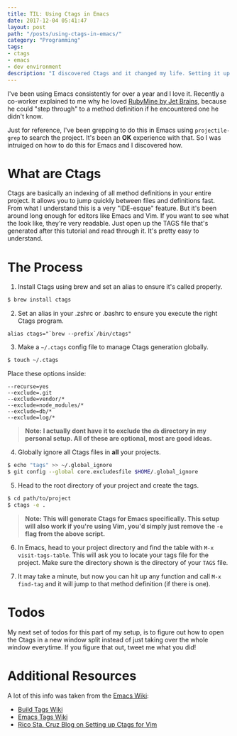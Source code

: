 ```yaml
---
title: TIL: Using Ctags in Emacs
date: 2017-12-04 05:41:47
layout: post
path: "/posts/using-ctags-in-emacs/"
category: "Programming"
tags:
- ctags
- emacs
- dev environment
description: "I discovered Ctags and it changed my life. Setting it up was a little bit of a hassle though. Hopefully this will make it easier."
---
```


I've been using Emacs consistently for over a year and I love it. Recently a co-worker explained to me why he loved [RubyMine by Jet Brains](https://www.jetbrains.com/ruby/), because he could "step through" to a method definition if he encountered one he didn't know.

Just for reference, I've been grepping to do this in Emacs using `projectile-grep` to search the project. It's been an **OK** experience with that. So I was intruiged on how to do this for Emacs and I discovered how.

# What are Ctags

Ctags are basically an indexing of all method definitions in your entire project. It allows you to jump quickly between files and definitions fast. From what I understand this is a very "IDE-esque" feature. But it's been around long enough for editors like Emacs and Vim. If you want to see what the look like, they're very readable. Just open up the TAGS file that's generated after this tutorial and read through it. It's pretty easy to understand.

# The Process

1. Install Ctags using brew and set an alias to ensure it's called properly. 

```bash
$ brew install ctags
```

2. Set an alias in your .zshrc or .bashrc to ensure you execute the right Ctags program.
```
alias ctags="`brew --prefix`/bin/ctags"
```

3. Make a `~/.ctags` config file to manage Ctags generation globally.
```bash
$ touch ~/.ctags
```

Place these options inside:
```
--recurse=yes
--exclude=.git
--exclude=vendor/*
--exclude=node_modules/*
--exclude=db/* 
--exclude=log/*
```
> **Note: I actually dont have it to exclude the `db` directory in my personal setup. All of these are optional, most are good ideas.**

4. Globally ignore all Ctags files in **all** your projects.
```bash
$ echo "tags" >> ~/.global_ignore
$ git config --global core.excludesfile $HOME/.global_ignore
```

5. Head to the root directory of your project and create the tags.
```bash
$ cd path/to/project
$ ctags -e .
```

> **Note: This will generate Ctags for Emacs specifically. This setup will also work if you're using Vim, you'd simply just remove the `-e` flag from the above script.**

6. In Emacs, head to your project directory and find the table with `M-x visit-tags-table`. This will ask you to locate your tags file for the project. Make sure the directory shown is the directory of your `TAGS` file.

7. It may take a minute, but now you can hit up any function and call `M-x find-tag` and it will jump to that method definition (if there is one). 

# Todos

My next set of todos for this part of my setup, is to figure out how to open the Ctags in a new window split instead of just taking over the whole window everytime. If you figure that out, tweet me what you did!

# Additional Resources

A lot of this info was taken from the [Emacs Wiki](https://emacswiki.org):
- [Build Tags Wiki](https://www.emacswiki.org/emacs/BuildTags)
- [Emacs Tags Wiki](https://www.emacswiki.org/emacs/EmacsTags#tags)
- [Rico Sta. Cruz Blog on Setting up Ctags for Vim](https://ricostacruz.com/til/navigate-code-with-ctags)
